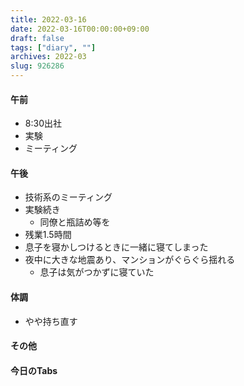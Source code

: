 ```yaml
---
title: 2022-03-16
date: 2022-03-16T00:00:00+09:00
draft: false
tags: ["diary", ""]
archives: 2022-03
slug: 926286
---
```

#### 午前
- 8:30出社
- 実験
- ミーティング
#### 午後
- 技術系のミーティング
- 実験続き
  - 同僚と瓶詰め等を
- 残業1.5時間
- 息子を寝かしつけるときに一緒に寝てしまった
- 夜中に大きな地震あり、マンションがぐらぐら揺れる
  - 息子は気がつかずに寝ていた
#### 体調
- やや持ち直す
#### その他
#### 今日のTabs